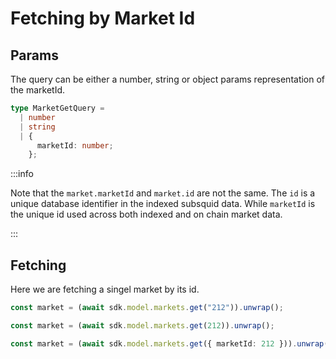 # Fetching by Market Id

## Params

The query can be either a number, string or object params representation of the
marketId.

```ts
type MarketGetQuery =
  | number
  | string
  | {
      marketId: number;
    };
```

:::info

Note that the `market.marketId` and `market.id` are not the same. The `id` is a
unique database identifier in the indexed subsquid data. While `marketId` is the
unique id used across both indexed and on chain market data.

:::

## Fetching

Here we are fetching a singel market by its id.

```ts
const market = (await sdk.model.markets.get("212")).unwrap();
```

```ts
const market = (await sdk.model.markets.get(212)).unwrap();
```

```ts
const market = (await sdk.model.markets.get({ marketId: 212 })).unwrap();
```

